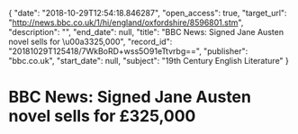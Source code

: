 {
  "date": "2018-10-29T12:54:18.846287", 
  "open_access": true, 
  "target_url": "http://news.bbc.co.uk/1/hi/england/oxfordshire/8596801.stm", 
  "description": "", 
  "end_date": null, 
  "title": "BBC News: Signed Jane Austen novel sells for \u00a3325,000", 
  "record_id": "20181029T125418/7WkBoRD+wss5O91eTtvrbg==", 
  "publisher": "bbc.co.uk", 
  "start_date": null, 
  "subject": "19th Century English Literature"
}

# BBC News: Signed Jane Austen novel sells for £325,000

